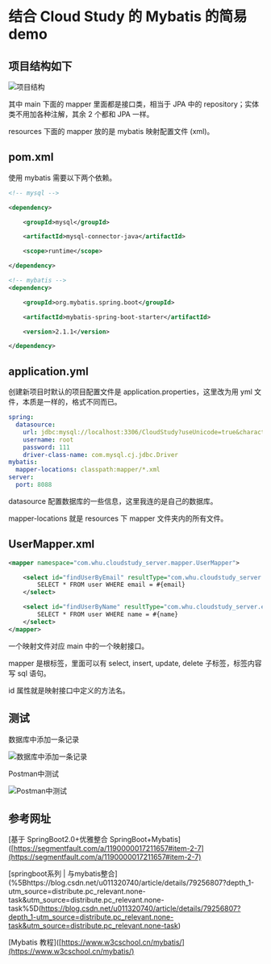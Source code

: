 # 结合 Cloud Study 的 Mybatis 的简易 demo

## 项目结构如下

![项目结构](https://i.loli.net/2020/02/24/XmzrohGRsLQ9Bda.png)

其中 main 下面的 mapper 里面都是接口类，相当于 JPA 中的 repository；实体类不用加各种注解，其余 2 个都和 JPA 一样。

resources 下面的 mapper 放的是 mybatis 映射配置文件 (xml)。

## pom.xml

使用 mybatis 需要以下两个依赖。

```xml
<!-- mysql -->

<dependency>

    <groupId>mysql</groupId>

    <artifactId>mysql-connector-java</artifactId>

    <scope>runtime</scope>

</dependency>

<!-- mybatis -->
<dependency>

    <groupId>org.mybatis.spring.boot</groupId>

    <artifactId>mybatis-spring-boot-starter</artifactId>

    <version>2.1.1</version>

</dependency>
```

## application.yml

创建新项目时默认的项目配置文件是 application.properties，这里改为用 yml 文件，本质是一样的，格式不同而已。

```yml
spring:
  datasource:
    url: jdbc:mysql://localhost:3306/CloudStudy?useUnicode=true&characterEncoding=utf8&useSSL=false&serverTimezone=GMT%2B8
    username: root
    password: 111
    driver-class-name: com.mysql.cj.jdbc.Driver
mybatis:
  mapper-locations: classpath:mapper/*.xml
server:
  port: 8088
```

datasource 配置数据库的一些信息，这里我连的是自己的数据库。

mapper-locations 就是 resources 下 mapper 文件夹内的所有文件。

## UserMapper.xml

```xml
<mapper namespace="com.whu.cloudstudy_server.mapper.UserMapper">

    <select id="findUserByEmail" resultType="com.whu.cloudstudy_server.entity.User">
        SELECT * FROM user WHERE email = #{email}
    </select>

    <select id="findUserByName" resultType="com.whu.cloudstudy_server.entity.User">
        SELECT * FROM user WHERE name = #{name}
    </select>
</mapper>
```

一个映射文件对应 main 中的一个映射接口。

mapper 是根标签，里面可以有 select, insert, update, delete 子标签，标签内容写 sql 语句。

id 属性就是映射接口中定义的方法名。

## 测试

数据库中添加一条记录

![数据库中添加一条记录](https://i.loli.net/2020/02/24/VKaib6zSn4XogFc.png)

Postman中测试

![Postman中测试](https://i.loli.net/2020/02/24/AyqcBIvYG4UFkft.png)

## 参考网址

[基于 SpringBoot2.0+优雅整合 SpringBoot+Mybatis]([https://segmentfault.com/a/1190000017211657#item-2-7](https://segmentfault.com/a/1190000017211657#item-2-7)

[springboot系列 | 与mybatis整合](%5Bhttps://blog.csdn.net/u011320740/article/details/79256807?depth_1-utm_source=distribute.pc_relevant.none-task&utm_source=distribute.pc_relevant.none-task%5D(https://blog.csdn.net/u011320740/article/details/79256807?depth_1-utm_source=distribute.pc_relevant.none-task&utm_source=distribute.pc_relevant.none-task)

[Mybatis 教程]([https://www.w3cschool.cn/mybatis/](https://www.w3cschool.cn/mybatis/)


